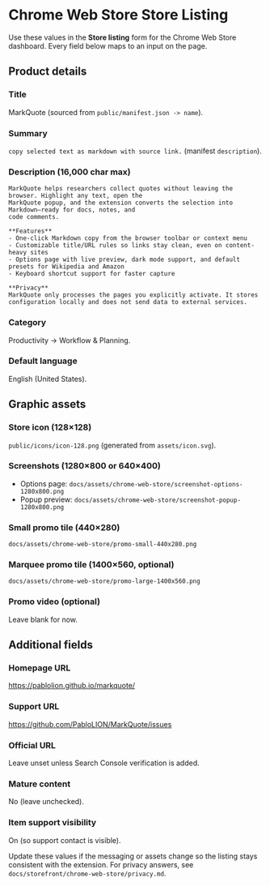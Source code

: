 # Chrome Web Store Store Listing

Use these values in the **Store listing** form for the Chrome Web Store dashboard. Every field below
maps to an input on the page.

## Product details

### Title
MarkQuote (sourced from `public/manifest.json -> name`).

### Summary
`copy selected text as markdown with source link.` (manifest `description`).

### Description (16,000 char max)

```text
MarkQuote helps researchers collect quotes without leaving the browser. Highlight any text, open the
MarkQuote popup, and the extension converts the selection into Markdown—ready for docs, notes, and
code comments.

**Features**
- One-click Markdown copy from the browser toolbar or context menu
- Customizable title/URL rules so links stay clean, even on content-heavy sites
- Options page with live preview, dark mode support, and default presets for Wikipedia and Amazon
- Keyboard shortcut support for faster capture

**Privacy**
MarkQuote only processes the pages you explicitly activate. It stores configuration locally and does not send data to external services.
```

### Category
Productivity → Workflow & Planning.

### Default language
English (United States).

## Graphic assets

### Store icon (128×128)
`public/icons/icon-128.png` (generated from `assets/icon.svg`).

### Screenshots (1280×800 or 640×400)
- Options page: `docs/assets/chrome-web-store/screenshot-options-1280x800.png`
- Popup preview: `docs/assets/chrome-web-store/screenshot-popup-1280x800.png`

### Small promo tile (440×280)
`docs/assets/chrome-web-store/promo-small-440x280.png`

### Marquee promo tile (1400×560, optional)
`docs/assets/chrome-web-store/promo-large-1400x560.png`

### Promo video (optional)
Leave blank for now.

## Additional fields

### Homepage URL
<https://pablolion.github.io/markquote/>

### Support URL
<https://github.com/PabloLION/MarkQuote/issues>

### Official URL
Leave unset unless Search Console verification is added.

### Mature content
No (leave unchecked).

### Item support visibility

On (so support contact is visible).

Update these values if the messaging or assets change so the listing stays consistent with the
extension. For privacy answers, see `docs/storefront/chrome-web-store/privacy.md`.
